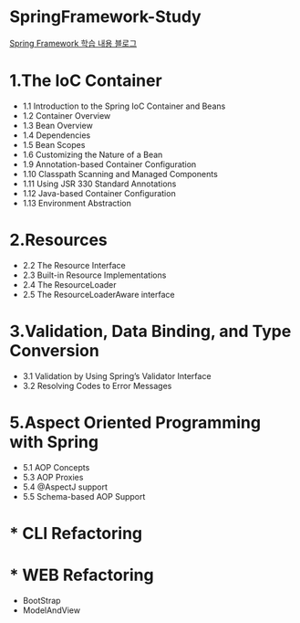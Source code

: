 # SpringFramework-Study
[Spring Framework 학습 내용 블로그](https://always-develop.tistory.com/category/Spring "google link")

# 1.The IoC Container
* 1.1 Introduction to the Spring IoC Container and Beans
* 1.2 Container Overview
* 1.3 Bean Overview
* 1.4 Dependencies
* 1.5 Bean Scopes
* 1.6 Customizing the Nature of a Bean
* 1.9 Annotation-based Container Configuration
* 1.10 Classpath Scanning and Managed Components
* 1.11 Using JSR 330 Standard Annotations
* 1.12 Java-based Container Configuration
* 1.13 Environment Abstraction

# 2.Resources
* 2.2 The Resource Interface
* 2.3 Built-in Resource Implementations
* 2.4 The ResourceLoader
* 2.5 The ResourceLoaderAware interface 

# 3.Validation, Data Binding, and Type Conversion
* 3.1 Validation by Using Spring’s Validator Interface
* 3.2 Resolving Codes to Error Messages

# 5.Aspect Oriented Programming with Spring
* 5.1 AOP Concepts
* 5.3 AOP Proxies
* 5.4 @AspectJ support
* 5.5 Schema-based AOP Support

# * CLI Refactoring 

# * WEB Refactoring 
* BootStrap
* ModelAndView
